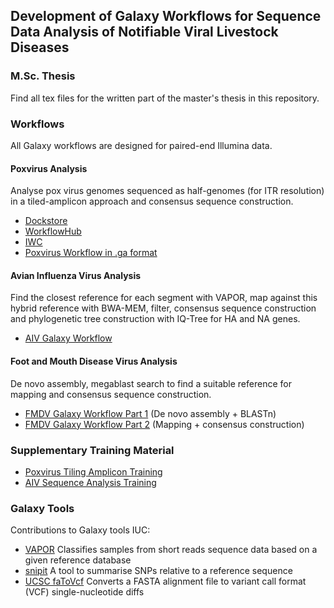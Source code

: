 ## Development of Galaxy Workflows for Sequence Data Analysis of Notifiable Viral Livestock Diseases
### M.Sc. Thesis
Find all tex files for the written part of the master's thesis in this repository.

### Workflows
All Galaxy workflows are designed for paired-end Illumina data.

#### Poxvirus Analysis
Analyse pox virus genomes sequenced as half-genomes (for ITR resolution) in a tiled-amplicon approach and consensus sequence construction.
* [Dockstore](https://dockstore.org/workflows/github.com/iwc-workflows/pox-virus-amplicon/main:main?tab=info)
* [WorkflowHub](https://workflowhub.eu/workflows/439)
* [IWC](https://github.com/galaxyproject/iwc/tree/main/workflows/virology/pox-virus-amplicon)
* [Poxvirus Workflow in .ga format](workflows/poxvirus-illumina-amplicon-wf/poxvirus-illumina.ga)

#### Avian Influenza Virus Analysis
Find the closest reference for each segment with VAPOR, map against this hybrid reference with BWA-MEM, filter, consensus sequence construction and phylogenetic tree construction with IQ-Tree for HA and NA genes.
* [AIV Galaxy Workflow](workflows/aiv-illumina-wf/aiv-illumina.ga)

#### Foot and Mouth Disease Virus Analysis
De novo assembly, megablast search to find a suitable reference for mapping and consensus sequence construction.
* [FMDV Galaxy Workflow Part 1](workflows/fmdv-illumina-wf/fmdv-illumina-1.ga) (De novo assembly + BLASTn)
* [FMDV Galaxy Workflow Part 2](workflows/fmdv-illumina-wf/fmdv-illumina-2.ga) (Mapping + consensus construction)

### Supplementary Training Material
* [Poxvirus Tiling Amplicon Training](https://training.galaxyproject.org/training-material/topics/variant-analysis/tutorials/pox-tiled-amplicon/tutorial.html)
* [AIV Sequence Analysis Training](https://training.galaxyproject.org/training-material/topics/variant-analysis/tutorials/aiv-analysis/tutorial.html)

### Galaxy Tools
Contributions to Galaxy tools IUC:
* [VAPOR](https://github.com/galaxyproject/tools-iuc/tree/main/tools/vapor) Classifies samples from short reads sequence data based on a given reference database
* [snipit](https://github.com/galaxyproject/tools-iuc/tree/main/tools/snipit) A tool to summarise SNPs relative to a reference sequence
* [UCSC faToVcf](https://github.com/galaxyproject/tools-iuc/tree/main/tools/ucsc_tools/fatovcf) Converts a FASTA alignment file to variant call format (VCF) single-nucleotide diffs
